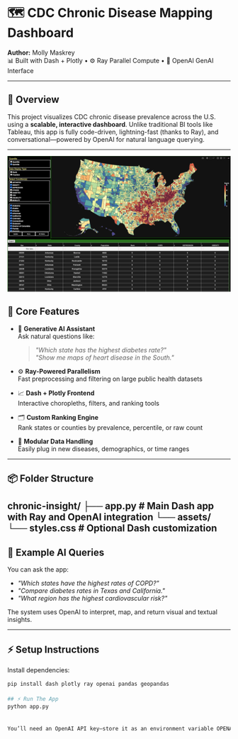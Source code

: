# 🗺️ CDC Chronic Disease Mapping Dashboard

**Author:** Molly Maskrey  
📊 Built with Dash + Plotly • ⚙️ Ray Parallel Compute • 🤖 OpenAI GenAI Interface

---

## 🚀 Overview

This project visualizes CDC chronic disease prevalence across the U.S. using a **scalable, interactive dashboard**. Unlike traditional BI tools like Tableau, this app is fully code-driven, lightning-fast (thanks to Ray), and conversational—powered by OpenAI for natural language querying.

---
![Choropleth Dashboard Preview](./assets/dashboard-screenshot.png)


## 🔧 Core Features

- 🧠 **Generative AI Assistant**  
  Ask natural questions like:
  > *"Which state has the highest diabetes rate?"*  
  > *"Show me maps of heart disease in the South."*

- ⚙️ **Ray-Powered Parallelism**  
  Fast preprocessing and filtering on large public health datasets

- 📈 **Dash + Plotly Frontend**  
  Interactive choropleths, filters, and ranking tools

- 🗂️ **Custom Ranking Engine**  
  Rank states or counties by prevalence, percentile, or raw count

- 📡 **Modular Data Handling**  
  Easily plug in new diseases, demographics, or time ranges

---

## 📦 Folder Structure
chronic-insight/
├── app.py             # Main Dash app with Ray and OpenAI integration
└── assets/
    └── styles.css     # Optional Dash customization
---

## 🧠 Example AI Queries

You can ask the app:
- *"Which states have the highest rates of COPD?"*
- *"Compare diabetes rates in Texas and California."*
- *"What region has the highest cardiovascular risk?"*

The system uses OpenAI to interpret, map, and return visual and textual insights.

---

## ⚡ Setup Instructions

Install dependencies:
```bash
pip install dash plotly ray openai pandas geopandas

## ⚡ Run The App
python app.py


You’ll need an OpenAI API key—store it as an environment variable OPENAI_API_KEY.
